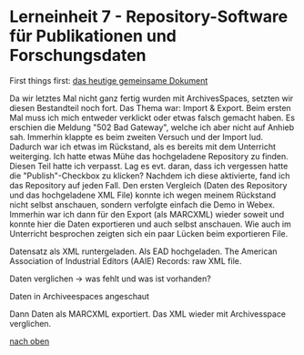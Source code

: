 # Lerneinheit 7 - Repository-Software für Publikationen und Forschungsdaten

First things first: [das heutige gemeinsame Dokument](https://pad.gwdg.de/zOkWiaueTpesd8BPi1JM9w#)

Da wir letztes Mal nicht ganz fertig wurden mit ArchivesSpaces, setzten wir diesen Bestandteil noch fort. Das Thema war: Import & Export. Beim ersten Mal muss ich mich entweder verklickt oder etwas falsch gemacht haben. Es erschien die Meldung "502 Bad Gateway", welche ich aber nicht auf Anhieb sah. Immerhin klappte es beim zweiten Versuch und der Import lud. Dadurch war ich etwas im Rückstand, als es bereits mit dem Unterricht weiterging. Ich hatte etwas Mühe das hochgeladene Repository zu finden. Diesen Teil hatte ich verpasst. Lag es evt. daran, dass ich vergessen hatte die "Publish"-Checkbox zu klicken? Nachdem ich diese aktivierte, fand ich das Repository auf jeden Fall. Den ersten Vergleich (Daten des Repository und das hochgeladene XML File) konnte ich wegen meinem Rückstand nicht selbst anschauen, sondern verfolgte einfach die Demo in Webex. 
Immerhin war ich dann für den Export (als MARCXML) wieder soweit und konnte hier die Daten exportieren und auch selbst anschauen. Wie auch im Unterricht besprochen zeigten sich ein paar Lücken beim exportieren File. 



Datensatz als XML runtergeladen. Als EAD hochgeladen.
The American Association of Industrial Editors (AAIE) Records: raw XML file.

Daten verglichen -> was fehlt und was ist vorhanden?

Daten in Archiveespaces angeschaut

Dann Daten als MARCXML exportiert. Das XML wieder mit Archivesspace verglichen. 

[nach oben](#lerneinheit-7---repository-software-für-publikationen-und-forschungsdaten)
